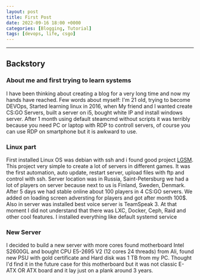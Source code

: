 ```yaml
---
layout: post
title: First Post
date: 2022-09-16 18:00 +0000
categories: [Blogging, Tutorial]
tags: [devops, life, csgo]
---
```

---

## Backstory

### About me and first trying to learn systems

I have been thinking about creating a blog for a very long time and now my hands have reached. Few words about myself: I'm 21 old, trying to become DEVOps, Started learning linux in 2016, when My friend and I wanted create CS:GO Servers, built a server on i5, bought white IP and install windows server. After 1 month using default steamcmd without scripts it was terribly because you need PC or laptop with RDP to controll servers, of course you can use RDP on smartphone but it is awkward to use.

### Linux part

First installed Linux OS was debian with ssh and i found good project [LGSM](https://github.com/GameServerManagers/LinuxGSM). This project very simple to create a lot of servers in different games. It was the first automation, auto update, restart server, upload files with ftp and control with ssh. Server location was in Russia, Saint-Petersburg we had a lot of players on server because next to us is Finland, Sweden, Denmark. After 5 days we had stable online about 100 players in 4 CS:GO servers. We added on loading screen adversting for players and got after month 100$. Also in server was installed best voice server is TeamSpeak 3. At that moment I did not understand that there was LXC, Docker, Ceph, Raid and other cool features. I installed everything like default systemd service

### New Server

I decided to build a new server with more cores found motherboard Intel S2600GL and bought CPU E5-2695 V2 (12 cores 24 threads) from Ali, found new PSU with gold certificate and Hard disk was 1 TB from my PC. Thought I'd find it in the future case for this motherboard but it was not classic E-ATX OR ATX board and it lay just on a plank around 3 years.

